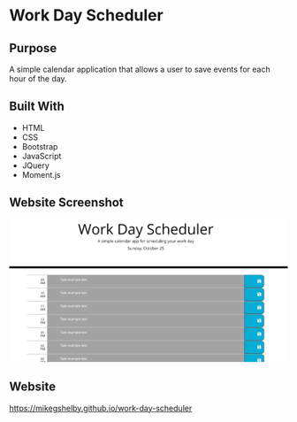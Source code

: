 # Work Day Scheduler

## Purpose
A simple calendar application that allows a user to save events for each hour of the day.

## Built With
* HTML
* CSS
* Bootstrap
* JavaScript
* JQuery
* Moment.js

## Website Screenshot
![Work Day Scheduler Screenshot](https://github.com/mikegshelby/work-day-scheduler/raw/develop/assets/images/work-day-scheduler-screenshot.jpg "Website Screenshot")


## Website
https://mikegshelby.github.io/work-day-scheduler

